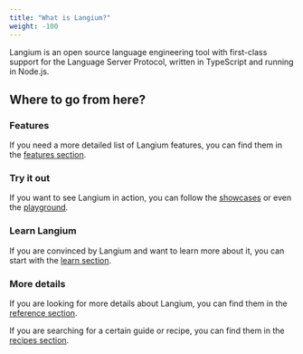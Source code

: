 ```yaml
---
title: "What is Langium?"
weight: -100
---
```

Langium is an open source language engineering tool with first-class support for the Language Server Protocol, written in TypeScript and running in Node.js.

## Where to go from here?

### Features

If you need a more detailed list of Langium features, you can find them in the [features section](./features).

### Try it out

If you want to see Langium in action, you can follow the [showcases](../../showcase) or even the [playground](../../playground).

### Learn Langium

If you are convinced by Langium and want to learn more about it, you can start with the [learn section](../learn).

### More details

If you are looking for more details about Langium, you can find them in the [reference section](../reference).

If you are searching for a certain guide or recipe, you can find them in the [recipes section](../recipes).
